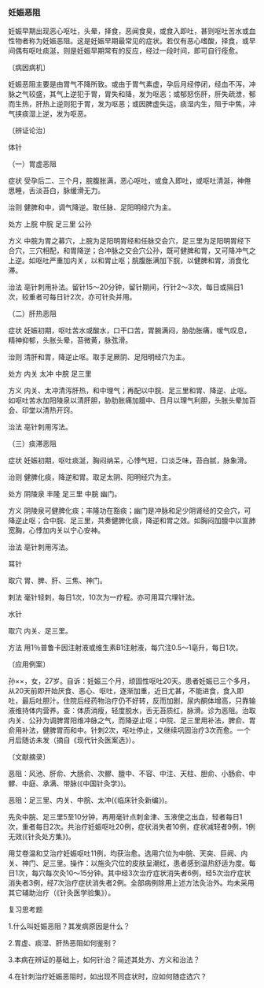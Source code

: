 ### 妊娠恶阻

妊娠早期出现恶心呕吐，头晕，择食，恶闻食臭，或食入即吐，甚则呕吐苦水或血性物者称为妊娠恶阻。这是妊娠早期最常见的症状。若仅有恶心嗜酸，择食，或早间偶有呕吐痰涎，则是妊娠早期常有的反应，经过一段时间，即可自行痊愈。

〔病因病机〕

妊娠恶阻主要是由胃气不降所致。或由于胃气素虚，孕后月经停闭，经血不泻，冲脉之气较盛，其气上逆犯于胃，胃失和降，发为呕恶；或郁怒伤肝，肝失疏泄，郁而生热，肝热上逆则犯于胃，发为呕恶；或因脾虚失运，痰湿内生，阻于中焦，冲气挟痰湿上逆，发为呕恶。

〔辨证论治〕

体针

（一）胃虚恶阻

症状  受孕后二、三个月，脘腹胀满，恶心呕吐，或食入即吐，或呕吐清涎，神倦思睡，舌淡苔白，脉缓滑无力。

治则  健脾和中，调气降逆。取任脉、足阳明经穴为主。

处方  上脘  中脘  足三里  公孙

方义  中脘为胃之募穴，上脘为足阳明胃经和任脉交会穴，足三里为足阳明胃经下合穴，三穴相配，和胃降逆；合冲脉之交会穴公孙，既可健脾和胃，又可降冲气之上逆。如呕吐严重加内关，以和胃止呕；脘腹胀满加下脘，以健脾和胃，消食化滞。

治法  亳针刺用补法。留针15～20分钟，留针期间，行针2～3次，每日或隔日1次，较重者可每日针2次，亦可针灸并用。

（二）肝热恶阻

症状  妊娠初期，呕吐苦水或酸水，口干口苦，胃腕满闷，胁肋胀痛，嗳气叹息，精神抑郁，头胀头晕，苔微黄，脉弦滑。

治则  清肝和胃，降逆止呕。取手足厥阴、足阳明经穴为主。

处方  内关  太冲  中脘  足三里

方义  内关、太冲清泻肝热，和中理气；再配以中脘、足三里和胃、降逆、止呕。如呕吐苦水加阳陵泉以清肝胆，胁肋胀痛加膻中、日月以理气利胆，头胀头晕加百会、印堂以清热开窍。

治法  亳针刺用泻法。

（三）痰滞恶阻

症状  妊娠初期，呕吐痰涎，胸闷纳呆，心悸气短，口淡乏味，苔白腻，脉象滑。

治则  健脾化痰，降逆和胃。取足太阴、阳明经穴为主。

处方  阴陵泉  丰隆  足三里  中脘  幽门。

方义  阴陵泉可健脾化痰；丰隆功在豁痰；幽门是冲脉和足少阴肾经的交会穴，可降逆止呕；合中脘、足三里，共奏健脾化痰，降逆和胃之效。如胸闷加膻中以宣肺宽胸，心悸加内关以宁心安神。

治法  亳针刺用泻法。

耳针

取穴  胃、脾、肝、三焦、神门。

刺法  毫针轻刺，每日1次，10次为一疗程。亦可用耳穴埋针法。

水针

取穴  内关、足三里。

方法  用1％普鲁卡因注射液或维生素B1注射液，每穴注0.5～1亳升，每日1次。

〔应用例案〕

孙××，女，27岁。自诉：妊娠三个月，顽固性呕吐20天。患者妊娠已三个多月，从20天前即开始厌食、恶心、呕吐，逐渐加重，近日尤甚，不能进食，食入即吐，最后吐胆汁。住院后经药物治疗仍不好转，反而加剧，尿内酮体增高，只靠输液维持体内营养。查：体质消瘦，轻度脱水，舌无苔质红，脉滑。诊为恶阻。治取内关、公孙为调脾胃阳维冲脉之气，而降逆止呕；中院、足三里用补法，脾俞、胃俞用补法，健脾胃而和中。针刺2次，呕吐停止，又继续巩固治疗3次而愈。一个月后随访未发（摘自《现代针灸医案选》）。

〔文献摘录〕

恶阻：风池、肝俞、大肠俞、次髎、膻中、不容、中注、天柱、胆俞、小肠俞、中髎、中庭、承满、带脉(《中国针灸学》)。

恶阻：足三里、内关、中脘、太冲(《临床针灸新编》)。

先灸中脘、足三里5至10分钟，再用毫针点刺金津、玉液使之出血，轻者每日1次，重者每日2次。共治疗妊娠呕吐20例，症状消失者10例，症状减轻者9例，1例无效(《针灸处方集》)。

用艾卷温和艾治疗妊娠呕吐11例，均获治愈。选用穴位为中脘、天突、巨阙、内关、神门、足三里。操作：以施灸穴位的皮肤呈潮红，患者感到温热舒适为度。每日1次，每穴每次灸10～15分钟。其中经3次治疗症状消失者6例，经5次治疗症状消失者3例，经7次治疗症状消失者2例。全部病例除用上述方法灸治外。均未采用其它辅助治疗（《针灸医学验集》）。

复习思考题

1.什么叫妊娠恶阻？其发病原因是什么？

2.胃虚、痰湿、肝热恶阻如何鉴别？

3.本病在辨证的基础上，如何针治？简述其处方、方义和治法？

4.在针刺治疗妊娠恶阻时，如出现不同症状时，应如何随症选穴？
